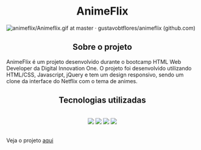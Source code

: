 <h1 align="center">AnimeFlix</h1>

![animeflix/Animeflix.gif at master · gustavobtflores/animeflix (github.com)](https://github.com/gustavobtflores/animeflix/blob/master/img/resultado/Animeflix.gif)

<h2 align="center">Sobre o projeto</h2>

AnimeFlix é um projeto desenvolvido durante o bootcamp HTML Web Developer da Digital Innovation One. O projeto foi desenvolvido utilizando HTML/CSS, Javascript, jQuery e tem um design responsivo, sendo um clone da interface do Netflix com o tema de animes.

<div align="center">
  <h2 align="center">Tecnologias utilizadas</h2>
  <br>
  <img  src="https://img.shields.io/badge/HTML5-E34F26?style=for-the-badge&logo=html5&logoColor=white">
  <img  src="https://img.shields.io/badge/CSS3-1572B6?style=for-the-badge&logo=css3&logoColor=white">
  <img  src="https://img.shields.io/badge/JavaScript-F7DF1E?style=for-the-badge&logo=javascript&logoColor=black">
  <img  src="https://img.shields.io/badge/jQuery-0769AD?style=for-the-badge&logo=jquery&logoColor=white">
  <br>
</div>
<br>

Veja o projeto <a href="https://animeflix-clonenetflix.netlify.app/" target="_blank">aqui</a> 
